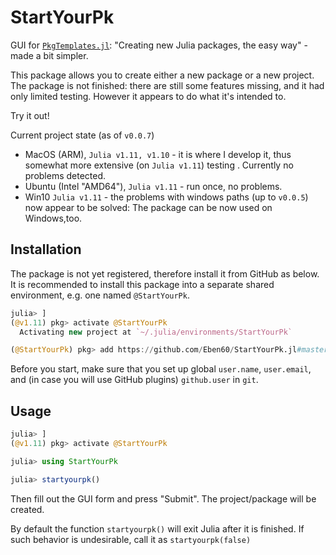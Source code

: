 # StartYourPk

GUI for [`PkgTemplates.jl`](https://github.com/JuliaCI/PkgTemplates.jl): "Creating new Julia packages, the easy way" - made a bit simpler.

This package allows you to create either a new package or a new project. The package is not finished: there are still some features missing, and it had only limited testing. However it appears to do what it's intended to. 

Try it out! 

Current project state (as of `v0.0.7`)
- MacOS (ARM), `Julia v1.11, v1.10` - it is where I develop it, thus somewhat more extensive (on `Julia v1.11`) testing . Currently no problems detected.
- Ubuntu (Intel "AMD64"), `Julia v1.11` - run once, no problems.
- Win10 `Julia v1.11` - the problems with windows paths (up to `v0.0.5`) now appear to be solved: The package can be now used on Windows,too.

## Installation

The package is not yet registered, therefore install it from GitHub as below. It is recommended to install this package into a separate shared environment, e.g. one named `@StartYourPk`. 

```julia
julia> ]
(@v1.11) pkg> activate @StartYourPk
  Activating new project at `~/.julia/environments/StartYourPk`

(@StartYourPk) pkg> add https://github.com/Eben60/StartYourPk.jl#master
```

Before you start, make sure that you set up global `user.name`, `user.email`, and (in case you will use GitHub plugins) `github.user` in `git`.

## Usage

```julia
julia> ]
(@v1.11) pkg> activate @StartYourPk

julia> using StartYourPk

julia> startyourpk()
```

Then fill out the GUI form and press "Submit". The project/package will be created. 

By default the function `startyourpk()` will exit Julia after it is finished. If such behavior is undesirable, call it as `startyourpk(false)`
